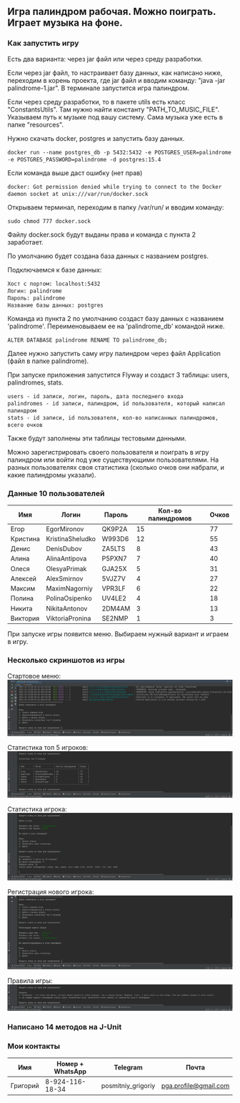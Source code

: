 ## Игра палиндром рабочая. Можно поиграть. Играет музыка на фоне.

### Как запустить игру
Есть два варианта: через jar файл или через среду разработки.

Если через jar файл, то настраивает базу данных, как написано ниже, переходим в корень проекта, где jar файл и вводим команду: "java -jar palindrome-1.jar". В терминале запустится игра палиндром.

Если через среду разработки, то в пакете utils есть класс "ConstantsUtils". Там нужно найти константу "PATH_TO_MUSIC_FILE". Указываем путь к музыке под вашу систему. Сама музыка уже есть в папке "resources".

Нужно скачать docker, postgres и запустить базу данных.
```
docker run --name postgres_db -p 5432:5432 -e POSTGRES_USER=palindrome -e POSTGRES_PASSWORD=palindrome -d postgres:15.4
```

Если команда выше даст ошибку (нет прав)
```
docker: Got permission denied while trying to connect to the Docker daemon socket at unix:///var/run/docker.sock
```
Открываем терминал, переходим в папку /var/run/ и вводим команду:
```
sudo chmod 777 docker.sock
```

Файлу docker.sock будут выданы права и команда с пункта 2 заработает.

По умолчанию будет создана база данных с названием postgres.

Подключаемся к базе данных:
```
Хост с портом: localhost:5432
Логин: palindrome
Пароль: palindrome
Название базы данных: postgres
```

Команда из пункта 2 по умолчанию создаст базу данных с названием 'palindrome'. Переименовываем ее на 'palindrome_db' командой ниже.
```
ALTER DATABASE palindrome RENAME TO palindrome_db;
```

Далее нужно запустить саму игру палиндром через файл Application (файл в папке palindrome).

При запуске приложения запустится Flyway и создаст 3 таблицы: users, palindromes, stats.

```
users - id записи, логин, пароль, дата последнего входа
palindromes - id записи, палиндром, id пользователя, который написал палиндром
stats - id записи, id пользователя, кол-во написанных палиндромов, всего очков
```

Также будут заполнены эти таблицы тестовыми данными.

Можно зарегистрировать своего пользователя и поиграть в игру палиндром или войти под уже существующими пользователями. На разных пользователях своя статистика (сколько очков они набрали, и какие палиндромы указали).

### Данные 10 пользователей
| Имя      | Логин            | Пароль  | Кол-во палиндромов | Очков |
|----------|------------------|---------|--------------------|-------|
| Егор     | EgorMironov      | QK9P2A  | 15                 | 77    |
| Кристина | KristinaSheludko | W993D6  | 12                 | 55    |
| Денис    | DenisDubov       | ZA5LTS  | 8                  | 43    |
| Алина    | AlinaAntipova    | P5PXN7  | 7                  | 40    |
| Олеся    | OlesyaPrimak     | GJA25X  | 5                  | 31    |
| Алексей  | AlexSmirnov      | 5VJZ7V  | 4                  | 27    |
| Максим   | MaximNagorniy    | VPR3LF  | 6                  | 22    |
| Полина   | PolinaOsipenko   | UV4LE2  | 4                  | 18    |
| Никита   | NikitaAntonov    | 2DM4AM  | 3                  | 13    |
| Виктория | ViktoriaPronina  | SE2NMP  | 1                  | 3     |

При запуске игры появится меню. Выбираем нужный вариант и играем в игру.

### Несколько скриншотов из игры
Стартовое меню:
![Стартовое меню](pic/Стартовое_меню.png)

Статистика топ 5 игроков:
![Статистика топ 5 игроков](pic/Статистика_топ_5_игроков.png)

Статистика игрока:
![Статистика игрока](pic/Статистика_игрока.png)

Регистрация нового игрока:
![Регистрация нового игрока](pic/Регистрация_нового_игрока.png)

Правила игры:
![Правила игры](pic/Правила_игры.png)

### Написано 14 методов на J-Unit

### Мои контакты
| Имя      | Номер + WhatsApp | Telegram           | Почта                 |
|----------|------------------|--------------------|-----------------------|
| Григорий | 8-924-116-18-34  | posmitniy_grigoriy | pga.profile@gmail.com |